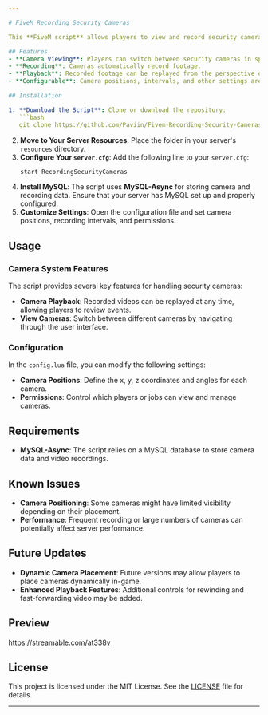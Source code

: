 ```yaml
---

# FiveM Recording Security Cameras

This **FiveM script** allows players to view and record security camera footage in real time. It’s designed to enhance **roleplay scenarios** such as police surveillance or property monitoring. The system enables **live monitoring**, **automatic recording**, and the ability to **replay** previously recorded footage.

## Features
- **Camera Viewing**: Players can switch between security cameras in specified locations.
- **Recording**: Cameras automatically record footage.
- **Playback**: Recorded footage can be replayed from the perspective of the cameras.
- **Configurable**: Camera positions, intervals, and other settings are easily customizable through the configuration files.

## Installation

1. **Download the Script**: Clone or download the repository:
   ```bash
   git clone https://github.com/Paviin/Fivem-Recording-Security-Cameras.git
   ```
2. **Move to Your Server Resources**: Place the folder in your server's `resources` directory.
3. **Configure Your `server.cfg`**: Add the following line to your `server.cfg`:
   ```bash
   start RecordingSecurityCameras
   ```
4. **Install MySQL**: The script uses **MySQL-Async** for storing camera and recording data. Ensure that your server has MySQL set up and properly configured.
5. **Customize Settings**: Open the configuration file and set camera positions, recording intervals, and permissions.

## Usage

### Camera System Features
The script provides several key features for handling security cameras:

- **Camera Playback**: Recorded videos can be replayed at any time, allowing players to review events.
- **View Cameras**: Switch between different cameras by navigating through the user interface.

### Configuration
In the `config.lua` file, you can modify the following settings:
- **Camera Positions**: Define the x, y, z coordinates and angles for each camera.
- **Permissions**: Control which players or jobs can view and manage cameras.
  
## Requirements
- **MySQL-Async**: The script relies on a MySQL database to store camera data and video recordings.
  
## Known Issues
- **Camera Positioning**: Some cameras might have limited visibility depending on their placement.
- **Performance**: Frequent recording or large numbers of cameras can potentially affect server performance.

## Future Updates
- **Dynamic Camera Placement**: Future versions may allow players to place cameras dynamically in-game.
- **Enhanced Playback Features**: Additional controls for rewinding and fast-forwarding video may be added.

## Preview
https://streamable.com/at338v

## License
This project is licensed under the MIT License. See the [LICENSE](LICENSE) file for details.

---
```

